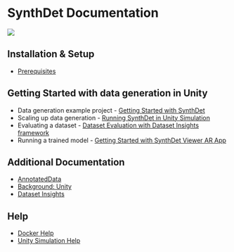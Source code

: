 # SynthDet Documentation
<img src="images/Synthetic Data pipeline-Perception Workflow.png" align="middle"/>

## Installation & Setup
* [Prerequisites](Prerequisites.md)

## Getting Started with data generation in Unity
* Data generation example project - [Getting Started with SynthDet](GettingStartedSynthDet.md)
* Scaling up data generation - [Running SynthDet in Unity Simulation](RunningSynthDetCloud.md)
* Evaluating a dataset - [Dataset Evaluation with Dataset Insights framework](https://github.com/Unity-Technologies/datasetinsights/blob/master/docs/source/Evaluation_Tutorial.md)
* Running a trained model - [Getting Started with SynthDet Viewer AR App](https://github.com/Unity-Technologies/perception-synthdet-demo-app)

## Additional Documentation
* [AnnotatedData](AnnotatedDataset.md)
* [Background: Unity](BackgroundUnity.md)
* [Dataset Insights](https://github.com/Unity-Technologies/dataset-insights)

## Help
* [Docker Help](Docker.md)
* [Unity Simulation Help](UnitySimulationHelpInformation.md)
